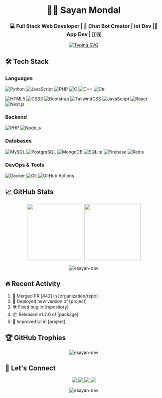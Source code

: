 <h1 align="center">🧑‍💻 Sayan Mondal</h1>
<h3 align="center">💻 Full Stack Web Developer | 🤖 Chat Bot Creator | Iot Dev |📱 App Dev | 🇮🇳 </h3>


<p align="center">
  <a href="https://git.io/typing-svg">
    <img src="https://readme-typing-svg.demolab.com?font=Fira+Code&weight=600&size=24&duration=4000&pause=1000&color=7F5AF0&center=true&vCenter=true&width=500&lines=Full+Stack+Developer;Open+Source+Contributor;Tech+Enthusiast;Problem+Solver" alt="Typing SVG" />
  </a>
</p>

## 🛠️ Tech Stack

### Languages
![Python](https://img.shields.io/badge/-Python-3776AB?style=flat-square&logo=python&logoColor=white)
![JavaScript](https://img.shields.io/badge/-JavaScript-F7DF1E?style=flat-square&logo=javascript&logoColor=black)
![PHP](https://img.shields.io/badge/-PHP-777BB4?style=flat-square&logo=php&logoColor=white)
![C](https://img.shields.io/badge/-C-00599C?style=flat-square&logo=c&logoColor=white)
![C++](https://img.shields.io/badge/-C++-00599C?style=flat-square&logo=c%2B%2B&logoColor=white)
![C#](https://img.shields.io/badge/-C%23-239120?style=flat-square&logo=c-sharp&logoColor=white)

![HTML5](https://img.shields.io/badge/-HTML5-E34F26?style=flat-square&logo=html5&logoColor=white)
![CSS3](https://img.shields.io/badge/-CSS3-1572B6?style=flat-square&logo=css3&logoColor=white)
![Bootstrap](https://img.shields.io/badge/-Bootstrap-7952B3?style=flat-square&logo=bootstrap&logoColor=white)
![TailwindCSS](https://img.shields.io/badge/-TailwindCSS-06B6D4?style=flat-square&logo=tailwind-css&logoColor=white)
![JavaScript](https://img.shields.io/badge/-JavaScript-F7DF1E?style=flat-square&logo=javascript&logoColor=black)
![React](https://img.shields.io/badge/-React-61DAFB?style=flat-square&logo=react&logoColor=black)
![Next.js](https://img.shields.io/badge/-Next.js-000000?style=flat-square&logo=next.js&logoColor=white)

### Backend
![PHP](https://img.shields.io/badge/-PHP-777BB4?style=flat-square&logo=php&logoColor=white)
![Node.js](https://img.shields.io/badge/-Node.js-339933?style=flat-square&logo=node.js&logoColor=white)

### Databases
![MySQL](https://img.shields.io/badge/-MySQL-4479A1?style=flat-square&logo=mysql&logoColor=white)
![PostgreSQL](https://img.shields.io/badge/-PostgreSQL-4169E1?style=flat-square&logo=postgresql&logoColor=white)
![MongoDB](https://img.shields.io/badge/-MongoDB-47A248?style=flat-square&logo=mongodb&logoColor=white)
![SQLite](https://img.shields.io/badge/-SQLite-003B57?style=flat-square&logo=sqlite&logoColor=white)
![Firebase](https://img.shields.io/badge/-Firebase-FFCA28?style=flat-square&logo=firebase&logoColor=black)
![Redis](https://img.shields.io/badge/-Redis-DC382D?style=flat-square&logo=redis&logoColor=white)

### DevOps & Tools
![Docker](https://img.shields.io/badge/-Docker-2496ED?style=flat-square&logo=docker&logoColor=white)
![Git](https://img.shields.io/badge/-Git-F05032?style=flat-square&logo=git&logoColor=white)
![GitHub Actions](https://img.shields.io/badge/-GitHub_Actions-2088FF?style=flat-square&logo=github-actions&logoColor=white)

## 📈 GitHub Stats

<p align="center">
  <img height="180em" src="https://github-readme-stats.vercel.app/api?username=esayan-dev&show_icons=true&theme=nightowl&include_all_commits=true&count_private=true&hide_border=true&bg_color=0D1117" />
  <img height="180em" src="https://github-readme-stats.vercel.app/api/top-langs/?username=esayan-dev&layout=compact&theme=nightowl&hide_border=true&bg_color=0D1117" />
</p>

<p align="center">
  <img src="https://github-readme-streak-stats.herokuapp.com/?user=esayan-dev&theme=nightowl&hide_border=true&background=0D1117" alt="esayan-dev" />
</p>

## 🔥 Recent Activity

<!--START_SECTION:activity-->
1. 🎉 Merged PR [#42] in [organization/repo]
2. 🚀 Deployed new version of [project]
3. 🛠️ Fixed bug in [repository]
4. 📦 Released v1.2.0 of [package]
5. 🎨 Improved UI in [project]
<!--END_SECTION:activity-->

## 🏆 GitHub Trophies

<p align="center">
  <img src="https://github-profile-trophy.vercel.app/?username=esayan-dev&theme=onedark&no-frame=true&no-bg=true&row=1&column=7" alt="esayan-dev" />
</p>

## 🤝 Let's Connect

<p align="center">
  <a href="#">
    <img src="https://img.shields.io/badge/-LinkedIn-0A66C2?style=for-the-badge&logo=linkedin&logoColor=white" />
  </a>
  <a href="#">
    <img src="https://img.shields.io/badge/-Twitter-1DA1F2?style=for-the-badge&logo=twitter&logoColor=white" />
  </a>
  <a href="mailto:esayanmondal@gmail.com">
    <img src="https://img.shields.io/badge/-Email-EA4335?style=for-the-badge&logo=gmail&logoColor=white" />
  </a>
  <a href="https://github.com/esayan-dev/">
    <img src="https://img.shields.io/badge/-Portfolio-FF7139?style=for-the-badge&logo=firefox&logoColor=white" />
  </a>
</p>

<p align="center">
  <img src="https://komarev.com/ghpvc/?username=esayan-dev&label=Profile%20views&color=7F5AF0&style=flat" alt="esayan-dev" />
</p>
